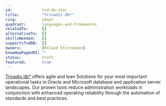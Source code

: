 ```yaml
---
id:				tvd-db-star
title:      	"Trivadis db*"
ring:       	adopt
quadrant:   	languages-and-frameworks
relatedTo:		[]
alternativeTo:	[]
skillsNeeded:	[]
supportsTvdBB:	[]
owners:         [Roland Stirnimann] 
knowHowPageURI:	""  
status:			draft
featured:       true
---
```


[Trivadis db*](https://www.trivadis.com/en/dbstar) offers agile and lean Solutions for your most important operational tasks in Oracle and Microsoft database and application server landscapes. Our proven tools reduce administration workloads in conjunction with enhanced operating reliability through the automation of standards and best practices.
